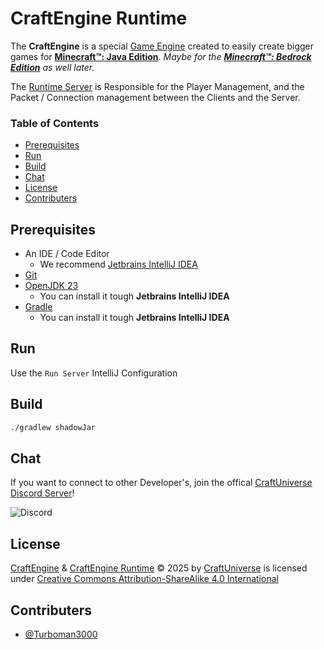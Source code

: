 # CraftEngine Runtime

The **CraftEngine** is a special [Game Engine](https://en.wikipedia.org/wiki/Game_engine) created to easily create bigger games for [**Minecraft™: Java Edition**](https://minecraft.net/en-us/). _Maybe for the [**Minecraft™: Bedrock Edition**](https://www.minecraft.net/en-us) as well later._

The [Runtime Server](https://wiki.craftengine.dev/develop/servers/runtime-server) is Responsible for the Player Management, and the Packet / Connection management between the Clients and the Server.

### Table of Contents

- [Prerequisites](#prerequisites)
- [Run](#run)
- [Build](#build)
- [Chat](#chat)
- [License](#license)
- [Contributers](#contributers)

## Prerequisites

- An IDE / Code Editor
    - We recommend [Jetbrains IntelliJ IDEA](https://www.jetbrains.com/idea/)
- [Git](https://git-scm.com/)
- [OpenJDK 23](https://openjdk.org/)
  - You can install it tough **Jetbrains IntelliJ IDEA**
- [Gradle](https://gradle.org/)
  - You can install it tough **Jetbrains IntelliJ IDEA**

## Run

Use the ``Run Server`` IntelliJ Configuration

## Build

```bash
./gradlew shadowJar
```

## Chat

If you want to connect to other Developer's, join the offical [CraftUniverse Discord Server](https://rcurl.de/cudc)!

![Discord](https://img.shields.io/discord/1341428483661762712?style=flat-square&label=%20)

## License

[CraftEngine](https://craftengine.dev) & [CraftEngine Runtime](https://github.com/CraftUniverse/CraftEngine-Runtime) © 2025 by [CraftUniverse](https://craftuniverse.net) is licensed under [Creative Commons Attribution-ShareAlike 4.0 International](https://creativecommons.org/licenses/by-sa/4.0/?ref=chooser-v1)

## Contributers

- [@Turboman3000](https://github.com/Turboman3000)

